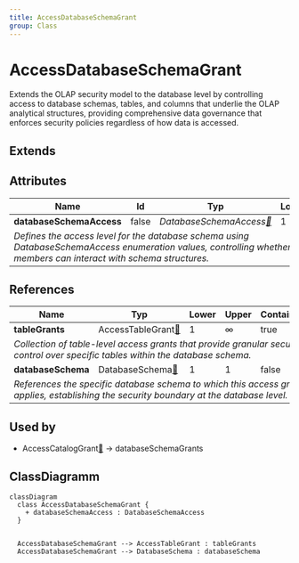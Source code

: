 ```yaml
---
title: AccessDatabaseSchemaGrant
group: Class
---
```


# AccessDatabaseSchemaGrant<a name="class-accessdatabaseschemagrant"></a>

Extends the OLAP security model to the database level by controlling access to database schemas, tables, and columns that underlie the OLAP analytical structures, providing comprehensive data governance that enforces security policies regardless of how data is accessed.

## Extends

## Attributes

<table>
  <thead>
    <tr>
      <th>Name</th>
      <th>Id</th>
      <th>Typ</th>
      <th>Lower</th>
      <th>Upper</th>
    </tr>
  </thead>
  <tbody>
    <tr>
      <td><strong>databaseSchemaAccess</strong></td>
      <td>false</td>
      <td><em>DatabaseSchemaAccess<a href="./enum-DatabaseSchemaAccess">🔗</a></em></td>
      <td>1</td>
      <td>1</td>
    </tr>
    <tr>
      <td colspan="5"><em>Defines the access level for the database schema using DatabaseSchemaAccess enumeration values, controlling whether role members can interact with schema structures.</em></td>
    </tr>
  </tbody>
</table>

## References

<table>
  <thead>
    <tr>
      <th>Name</th>
      <th>Typ</th>
      <th>Lower</th>
      <th>Upper</th>
      <th>Containment</th>
    </tr>
  </thead>
  <tbody>
    <tr>
      <td><strong>tableGrants</strong></td>
      <td>AccessTableGrant<a href="./class-AccessTableGrant">🔗</a></td>
      <td>1</td>
      <td>&infin;</td>
      <td>true</td>
    </tr>
    <tr>
      <td colspan="5"><em>Collection of table-level access grants that provide granular security control over specific tables within the database schema.</em></td>
    </tr>
    <tr>
      <td><strong>databaseSchema</strong></td>
      <td>DatabaseSchema<a href="./class-DatabaseSchema">🔗</a></td>
      <td>1</td>
      <td>1</td>
      <td>false</td>
    </tr>
    <tr>
      <td colspan="5"><em>References the specific database schema to which this access grant applies, establishing the security boundary at the database level.</em></td>
    </tr>
  </tbody>
</table>



## Used by

- AccessCatalogGrant[🔗](./class-AccessCatalogGrant) → databaseSchemaGrants

## ClassDiagramm

```mermaid
classDiagram
  class AccessDatabaseSchemaGrant {
    + databaseSchemaAccess : DatabaseSchemaAccess
  }


  AccessDatabaseSchemaGrant --> AccessTableGrant : tableGrants
  AccessDatabaseSchemaGrant --> DatabaseSchema : databaseSchema

```
